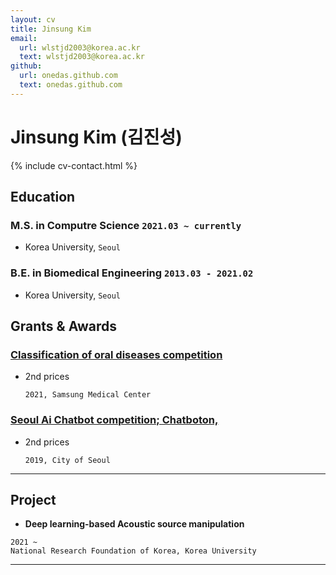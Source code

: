 ```yaml
---
layout: cv
title: Jinsung Kim
email:
  url: wlstjd2003@korea.ac.kr
  text: wlstjd2003@korea.ac.kr
github:
  url: onedas.github.com
  text: onedas.github.com
---
```


# Jinsung Kim (김진성)

<!--
include contact information from the front matter
Supported arguments:

    - homepage: url, text
        - phone: 010-9903-1174
        - email: wlstjd2003@korea.ac.kr
-->

{% include cv-contact.html %}

## Education

### **M.S. in Computre Science** `2021.03 ~ currently`

- Korea University, `Seoul`

  
### **B.E. in Biomedical Engineering** `2013.03 - 2021.02`

- Korea University, `Seoul`
  

## Grants & Awards

### [Classification of oral diseases competition](http://intelligence.korea.ac.kr/news/2021/03/08/ai-competition.html) 
- 2nd prices

  ```
  2021, Samsung Medical Center
  ```


### [Seoul Ai Chatbot competition; Chatboton, ](https://www.donga.com/news/Society/article/all/20191016/97895354/1) 
- 2nd prices

    ```
    2019, City of Seoul
    ```

---

## Project

- **Deep learning-based Acoustic source  manipulation**

```
2021 ~
National Research Foundation of Korea, Korea University
```


---





